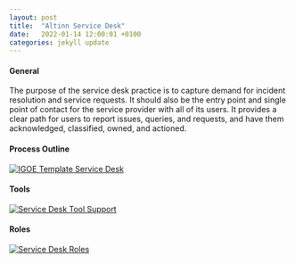 ```yaml
---
layout: post
title:  "Altinn Service Desk"
date:   2022-01-14 12:00:01 +0100
categories: jekyll update
---
```


#### General
The purpose of the service desk practice is to capture demand for incident resolution and service requests. It should also be the entry point and single point of contact for the service provider with all of its users. It provides a clear path for users to report issues, queries, and requests, and have them acknowledged, classified, owned, and actioned.

#### Process Outline
[![IGOE Template Service Desk](/processes/assets/images/process-sd.png)](/processes/assets/images/process-sd.png)

#### Tools
[![Service Desk Tool Support](/processes/assets/images/tools-sd.png)](/processes/assets/images/tools-sd.png)

#### Roles
[![Service Desk Roles](/processes/assets/images/roles-sd.png)](/processes/assets/images/roles-sd.png)